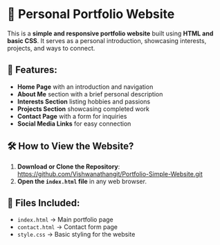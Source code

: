 # 🌟 Personal Portfolio Website  

This is a **simple and responsive portfolio website** built using **HTML and basic CSS**. It serves as a personal introduction, showcasing interests, projects, and ways to connect.  

## 📌 Features:  
- **Home Page** with an introduction and navigation  
- **About Me** section with a brief personal description  
- **Interests Section** listing hobbies and passions  
- **Projects Section** showcasing completed work  
- **Contact Page** with a form for inquiries  
- **Social Media Links** for easy connection  

## 🛠️ How to View the Website?  
1. **Download or Clone the Repository**:  
   https://github.com/Vishwanathangit/Portfolio-Simple-Website.git
2. **Open the `index.html` file** in any web browser.  

## 📂 Files Included:  
- `index.html` → Main portfolio page  
- `contact.html` → Contact form page  
- `style.css` → Basic styling for the website  
